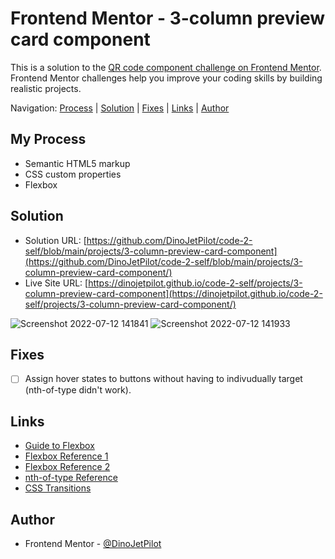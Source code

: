# Frontend Mentor - 3-column preview card component

This is a solution to the [QR code component challenge on Frontend Mentor](https://www.frontendmentor.io/challenges/qr-code-component-iux_sIO_H). Frontend Mentor challenges help you improve your coding skills by building realistic projects. 

Navigation: [Process](#process)  |  [Solution](#solution)  |  [Fixes](#fixes)  |  [Links](#links)  |  [Author](#author)
##

## My Process

- Semantic HTML5 markup
- CSS custom properties
- Flexbox

## Solution

- Solution URL: [https://github.com/DinoJetPilot/code-2-self/blob/main/projects/3-column-preview-card-component](https://github.com/DinoJetPilot/code-2-self/blob/main/projects/3-column-preview-card-component/)
- Live Site URL: [https://dinojetpilot.github.io/code-2-self/projects/3-column-preview-card-component](https://dinojetpilot.github.io/code-2-self/projects/3-column-preview-card-component/)

![Screenshot 2022-07-12 141841](https://user-images.githubusercontent.com/92833227/178576658-6105b97d-7ade-4289-871a-65301fc10a24.png) 
![Screenshot 2022-07-12 141933](https://user-images.githubusercontent.com/92833227/178576701-7160409b-e4fa-4d87-a17d-5ed9c21b3826.png)

## Fixes

- [ ] Assign hover states to buttons without having to indivudually target (nth-of-type didn't work).


## Links

- [Guide to Flexbox](https://css-tricks.com/snippets/css/a-guide-to-flexbox/)
- [Flexbox Reference 1](https://flexbox.malven.co/)
- [Flexbox Reference 2](https://yoksel.github.io/flex-cheatsheet/#section-flex-direction)
- [nth-of-type Reference](https://developer.mozilla.org/en-US/docs/Web/CSS/:nth-of-type)
- [CSS Transitions](https://css-tricks.com/almanac/properties/t/transition/)

## Author

- Frontend Mentor - [@DinoJetPilot](https://www.frontendmentor.io/profile/DinoJetPilot)
